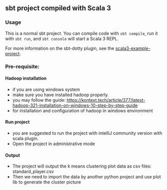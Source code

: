 ## sbt project compiled with Scala 3

### Usage

This is a normal sbt project. You can compile code with `sbt compile`, run it with `sbt run`, and `sbt console` will start a Scala 3 REPL.

For more information on the sbt-dotty plugin, see the
[scala3-example-project](https://github.com/scala/scala3-example-project/blob/main/README.md).

### Pre-requisite:
#### Hadoop installation
- if you are using windows system
- make sure you have installed hadoop properly.
- you may follow the guide: https://kontext.tech/article/377/latest-hadoop-321-installation-on-windows-10-step-by-step-guide
- for installation and configuration of hadoop in windows environment

#### Run project
- you are suggested to run the project with intelliJ community version with scala plugin.
- Open the project in administrative mode

#### Output
- The project will output the k means clustering plot data as csv files: standard_player.csv
- Then we need to import the data by another python project and use plot lib to generate the cluster picture  